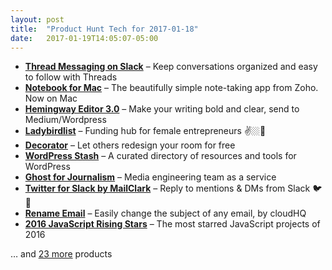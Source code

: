 ```yaml
---
layout: post
title:  "Product Hunt Tech for 2017-01-18"
date:   2017-01-19T14:05:07-05:00
---
```


* **[Thread Messaging on Slack](https://www.producthunt.com/posts/thread-messaging-on-slack?utm_campaign=producthunt-api&utm_medium=api&utm_source=Application%3A+Daily+Digest+RSS+%28ID%3A+3202%29)** – Keep conversations organized and easy to follow with Threads
* **[Notebook for Mac](https://www.producthunt.com/posts/notebook-for-mac?utm_campaign=producthunt-api&utm_medium=api&utm_source=Application%3A+Daily+Digest+RSS+%28ID%3A+3202%29)** – The beautifully simple note-taking app from Zoho. Now on Mac
* **[Hemingway Editor 3.0](https://www.producthunt.com/posts/hemingway-editor-3-0?utm_campaign=producthunt-api&utm_medium=api&utm_source=Application%3A+Daily+Digest+RSS+%28ID%3A+3202%29)** – Make your writing bold and clear, send to Medium/Wordpress
* **[Ladybirdlist](https://www.producthunt.com/posts/ladybirdlist?utm_campaign=producthunt-api&utm_medium=api&utm_source=Application%3A+Daily+Digest+RSS+%28ID%3A+3202%29)** – Funding hub for female entrepreneurs ✌️🏼🦄
* **[Decorator](https://www.producthunt.com/posts/decorator?utm_campaign=producthunt-api&utm_medium=api&utm_source=Application%3A+Daily+Digest+RSS+%28ID%3A+3202%29)** – Let others redesign your room for free
* **[WordPress Stash](https://www.producthunt.com/posts/wordpress-stash?utm_campaign=producthunt-api&utm_medium=api&utm_source=Application%3A+Daily+Digest+RSS+%28ID%3A+3202%29)** – A curated directory of resources and tools for WordPress
* **[Ghost for Journalism](https://www.producthunt.com/posts/ghost-for-journalism?utm_campaign=producthunt-api&utm_medium=api&utm_source=Application%3A+Daily+Digest+RSS+%28ID%3A+3202%29)** – Media engineering team as a service
* **[Twitter for Slack by MailClark](https://www.producthunt.com/posts/twitter-for-slack-by-mailclark?utm_campaign=producthunt-api&utm_medium=api&utm_source=Application%3A+Daily+Digest+RSS+%28ID%3A+3202%29)** – Reply to mentions & DMs from Slack 🐦🤖
* **[Rename Email](https://www.producthunt.com/posts/rename-email?utm_campaign=producthunt-api&utm_medium=api&utm_source=Application%3A+Daily+Digest+RSS+%28ID%3A+3202%29)** – Easily change the subject of any email, by cloudHQ
* **[2016 JavaScript Rising Stars](https://www.producthunt.com/posts/2016-javascript-rising-stars?utm_campaign=producthunt-api&utm_medium=api&utm_source=Application%3A+Daily+Digest+RSS+%28ID%3A+3202%29)** – The most starred JavaScript projects of 2016

… and [23 more](https://www.producthunt.com/tech) products